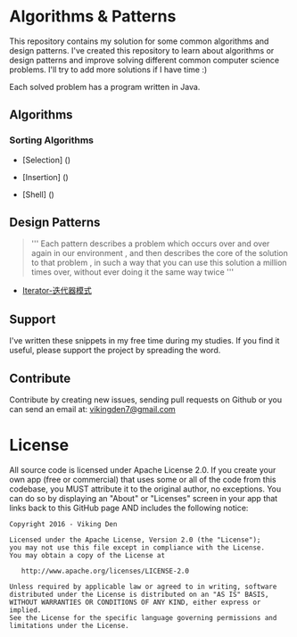 # Algorithms & Patterns

This repository contains my solution for some common algorithms and design patterns. I've created this repository to 
learn about algorithms or design patterns and improve solving different common computer science problems. 
I'll try to add more solutions if I have time :)

Each solved problem has a program written in Java. 

Algorithms
--------

### Sorting Algorithms

* [Selection] ()

* [Insertion] ()

* [Shell] ()

Design Patterns
--------

>'''
Each pattern describes a problem which occurs over and over again in our environment , and then describes the core of
the solution to that problem , in such a way that you can use this solution a million times over, without ever doing
it the same way twice
>'''

* [Iterator-迭代器模式](https://github.com/vikingden8/Algorithms-Patterns/blob/master/src/main/java/com/viking/patterns/Iterator.md)

Support
--------

I've written these snippets in my free time during my studies. If you find it useful, please support
 the project
by spreading the word.

Contribute
--------

Contribute by creating new issues, sending pull requests on Github or you can send an email at: vikingden7@gmail.com

License
===================
All source code is licensed under Apache License 2.0. If you create your own app (free or commercial) that uses some
or all of the code from this codebase, you MUST attribute it to the original author, no exceptions. You can do so by
displaying an "About" or "Licenses" screen in your app that links back to this GitHub page AND includes the following
 notice:

    Copyright 2016 - Viking Den

    Licensed under the Apache License, Version 2.0 (the "License");
    you may not use this file except in compliance with the License.
    You may obtain a copy of the License at

       http://www.apache.org/licenses/LICENSE-2.0

    Unless required by applicable law or agreed to in writing, software
    distributed under the License is distributed on an "AS IS" BASIS,
    WITHOUT WARRANTIES OR CONDITIONS OF ANY KIND, either express or implied.
    See the License for the specific language governing permissions and
    limitations under the License.



